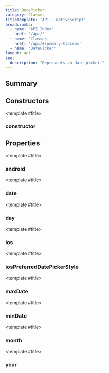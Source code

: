 ```yaml
---
title: DatePicker
category: Classes
titleTemplate: 'API - NativeScript'
breadcrumbs:
  - name: 'API Index'
    href: '/api/'
  - name: 'Classes'
    href: '/api/#summary-Classes'
  - name: 'DatePicker'
layout: api
seo:
  description: "Represents an date picker."
---
```


<!-- This page is auto generated, do not edit manually. -->
<!-- Run "yarn generate:api-docs" to regenerate -->

<script setup lang="ts">
  import { provide } from "vue";
  import API_DATA from "./DatePicker.data.json";
  
  provide('API_DATA', API_DATA);
</script>

<APIRefHierarchy v-once />

<APIRefComment commentBase64="eyJibG9ja1RhZ3MiOltdLCJtb2RpZmllclRhZ3MiOnt9LCJzdW1tYXJ5IjpbeyJraW5kIjoidGV4dCIsInRleHQiOiJSZXByZXNlbnRzIGFuIGRhdGUgcGlja2VyLiJ9XX0=" v-once />

## <Heading ignore>Summary</Heading>

<APIRefSummary v-once />

## Constructors

<div class="">

<APIRef for="12245" v-once>

<template #title>

### constructor

</template>

</APIRef>

</div>

## Properties

<div class="">

<APIRef for="12247" v-once>

<template #title>

### android

</template>

</APIRef>

</div>

<div class="">

<APIRef for="12252" v-once>

<template #title>

### date

</template>

</APIRef>

</div>

<div class="">

<APIRef for="12251" v-once>

<template #title>

### day

</template>

</APIRef>

</div>

<div class="">

<APIRef for="12248" v-once>

<template #title>

### ios

</template>

</APIRef>

</div>

<div class="">

<APIRef for="12255" v-once>

<template #title>

### iosPreferredDatePickerStyle

</template>

</APIRef>

</div>

<div class="">

<APIRef for="12253" v-once>

<template #title>

### maxDate

</template>

</APIRef>

</div>

<div class="">

<APIRef for="12254" v-once>

<template #title>

### minDate

</template>

</APIRef>

</div>

<div class="">

<APIRef for="12250" v-once>

<template #title>

### month

</template>

</APIRef>

</div>

<div class="">

<APIRef for="12249" v-once>

<template #title>

### year

</template>

</APIRef>

</div>
